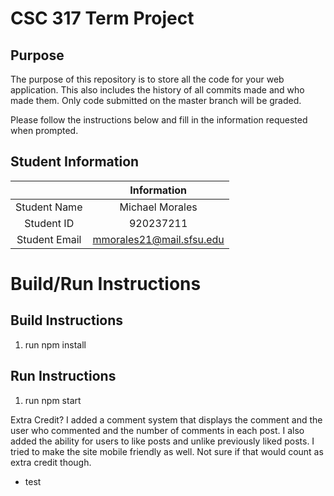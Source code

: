 # CSC 317 Term Project

## Purpose

The purpose of this repository is to store all the code for your web application. This also includes the history of all commits made and who made them. Only code submitted on the master branch will be graded.

Please follow the instructions below and fill in the information requested when prompted.

## Student Information

|               | Information   |
|:-------------:|:-------------:|
| Student Name  | Michael Morales|
| Student ID    | 920237211      |
| Student Email | mmorales21@mail.sfsu.edu|



# Build/Run Instructions

## Build Instructions
1. run npm install

## Run Instructions
1. run npm start

Extra Credit?
I added a comment system that displays the comment and the user who commented and the number of comments in each post. I also added the ability for users to like posts and unlike previously liked posts. I tried to make the site mobile friendly as well. Not sure if that would count as extra credit though.


* test
